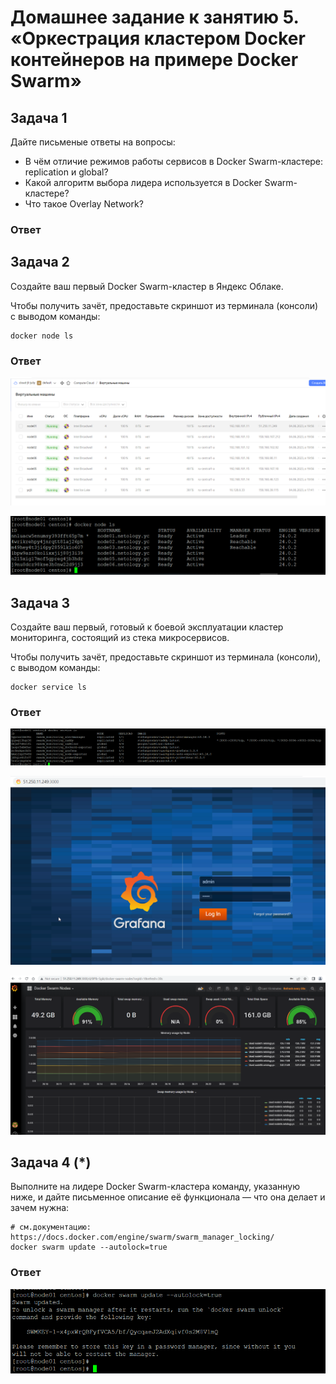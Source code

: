 # Домашнее задание к занятию 5. «Оркестрация кластером Docker контейнеров на примере Docker Swarm»


## Задача 1

Дайте письменые ответы на вопросы:

- В чём отличие режимов работы сервисов в Docker Swarm-кластере: replication и global?
- Какой алгоритм выбора лидера используется в Docker Swarm-кластере?
- Что такое Overlay Network?

### Ответ



## Задача 2

Создайте ваш первый Docker Swarm-кластер в Яндекс Облаке.

Чтобы получить зачёт, предоставьте скриншот из терминала (консоли) с выводом команды:
```
docker node ls
```

### Ответ

![Скрин](https://github.com/Jlljully/Virt_5/blob/main/Untitled.png "1")

![Скрин](https://github.com/Jlljully/Virt_5/blob/main/Untitled2.png "1")

## Задача 3

Создайте ваш первый, готовый к боевой эксплуатации кластер мониторинга, состоящий из стека микросервисов.

Чтобы получить зачёт, предоставьте скриншот из терминала (консоли), с выводом команды:
```
docker service ls
```

### Ответ

![Скрин](https://github.com/Jlljully/Virt_5/blob/main/Untitled3.png "1")

![Скрин](https://github.com/Jlljully/Virt_5/blob/main/Untitled5.png "1")

![Скрин](https://github.com/Jlljully/Virt_5/blob/main/Untitled6.png "1")

## Задача 4 (*)

Выполните на лидере Docker Swarm-кластера команду, указанную ниже, и дайте письменное описание её функционала — что она делает и зачем нужна:
```
# см.документацию: https://docs.docker.com/engine/swarm/swarm_manager_locking/
docker swarm update --autolock=true
```

### Ответ

![Скрин](https://github.com/Jlljully/Virt_5/blob/main/Untitled4.png "1")

